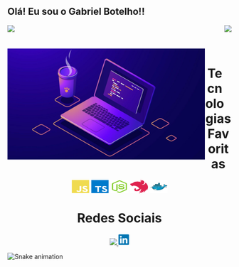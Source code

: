 ## Olá! Eu sou o Gabriel Botelho!!

<div>
  
  <img  height="180em" src="https://github-readme-stats.vercel.app/api?username=gbbgabriel&show_icons=true&theme=midnight-purple&include_all_commits=true&count_private=true"/>
  <img align="right" height="180em" src="https://github-readme-stats.vercel.app/api/top-langs/?username=gbbgabriel&layout=compact&langs_count=16&theme=midnight-purple"/>
</div>
<br>

<div  align="center"> 
  <div style="display: inline_block"><br>
    <img align="left" height="250" alt="coding-time" src="photo">
    <h1 align="center">Tecnologias Favoritas</h1>
    <img align="center" height="30" width="40" alt="js-icon"  src="https://raw.githubusercontent.com/devicons/devicon/master/icons/javascript/javascript-plain.svg">
    <img align="center" height="30" width="40" alt="react-icon" src="https://github.com/devicons/devicon/blob/master/icons/typescript/typescript-original.svg">
    <img align="center" height="30" width="40" alt="nodejs-icon" src="https://raw.githubusercontent.com/devicons/devicon/master/icons/nodejs/nodejs-original.svg">
    <img align="center" height="30" width="40" alt="nestjs-icon" src="https://github.com/devicons/devicon/blob/master/icons/nestjs/nestjs-plain.svg">
    <img align="center" height="30" width="40" alt="docker-icon" src="https://github.com/devicons/devicon/blob/master/icons/docker/docker-original.svg">
</div>
    
  
  <h1 align="center">Redes Sociais</h1>
    <a href = "mailto: gabrielbarruecobotelho10@gmail.com">
      <img width="30" src="https://github.com/gilbarbara/logos/blob/main/logos/google-gmail.svg">
    </a>
    <a href = "https://www.linkedin.com/in/botelhogabriel/">
      <img width="25" src="https://github.com/devicons/devicon/blob/master/icons/linkedin/linkedin-original.svg">
    </a>
</div>
  
![Snake animation](https://github.com/gbbgabriel/gbbgabriel/blob/output/github-contribution-grid-snake.svg)
